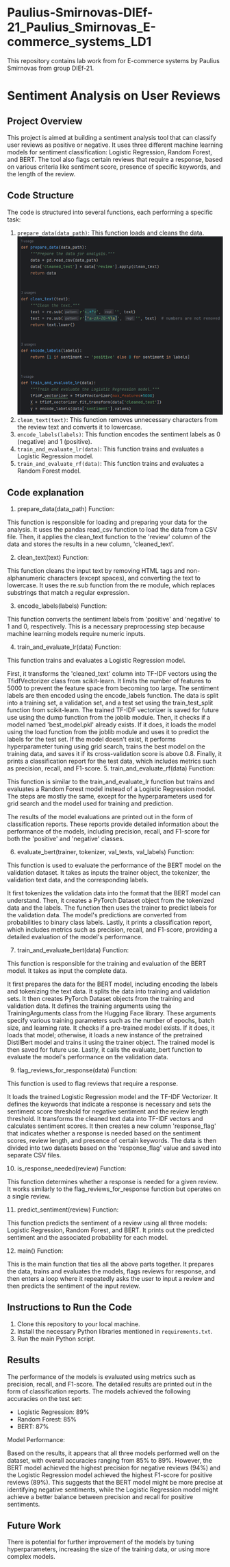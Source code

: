 # Paulius-Smirnovas-DIEf-21_Paulius_Smirnovas_E-commerce_systems_LD1
This repository contains lab work from for E-commerce systems by Paulius Smirnovas from group DIEf-21. 


# Sentiment Analysis on User Reviews

## Project Overview

This project is aimed at building a sentiment analysis tool that can classify user reviews as positive or negative. It uses three different machine learning models for sentiment classification: Logistic Regression, Random Forest, and BERT. The tool also flags certain reviews that require a response, based on various criteria like sentiment score, presence of specific keywords, and the length of the review.

## Code Structure

The code is structured into several functions, each performing a specific task:

1. `prepare_data(data_path)`: This function loads and cleans the data.
![Code Screenshot 1](images/image1.png)
2. `clean_text(text)`: This function removes unnecessary characters from the review text and converts it to lowercase.
3. `encode_labels(labels)`: This function encodes the sentiment labels as 0 (negative) and 1 (positive).
4. `train_and_evaluate_lr(data)`: This function trains and evaluates a Logistic Regression model.
5. `train_and_evaluate_rf(data)`: This function trains and evaluates a Random Forest model.


## Code explanation

1. prepare_data(data_path) Function:

This function is responsible for loading and preparing your data for the analysis. It uses the pandas read_csv function to load the data from a CSV file. Then, it applies the clean_text function to the 'review' column of the data and stores the results in a new column, 'cleaned_text'.

2. clean_text(text) Function:

This function cleans the input text by removing HTML tags and non-alphanumeric characters (except spaces), and converting the text to lowercase. It uses the re.sub function from the re module, which replaces substrings that match a regular expression.

3. encode_labels(labels) Function:

This function converts the sentiment labels from 'positive' and 'negative' to 1 and 0, respectively. This is a necessary preprocessing step because machine learning models require numeric inputs.

4. train_and_evaluate_lr(data) Function:

This function trains and evaluates a Logistic Regression model.

First, it transforms the 'cleaned_text' column into TF-IDF vectors using the TfidfVectorizer class from scikit-learn. It limits the number of features to 5000 to prevent the feature space from becoming too large.
The sentiment labels are then encoded using the encode_labels function.
The data is split into a training set, a validation set, and a test set using the train_test_split function from scikit-learn.
The trained TF-IDF vectorizer is saved for future use using the dump function from the joblib module.
Then, it checks if a model named 'best_model.pkl' already exists. If it does, it loads the model using the load function from the joblib module and uses it to predict the labels for the test set. If the model doesn't exist, it performs hyperparameter tuning using grid search, trains the best model on the training data, and saves it if its cross-validation score is above 0.8.
Finally, it prints a classification report for the test data, which includes metrics such as precision, recall, and F1-score.
5. train_and_evaluate_rf(data) Function:

This function is similar to the train_and_evaluate_lr function but trains and evaluates a Random Forest model instead of a Logistic Regression model. The steps are mostly the same, except for the hyperparameters used for grid search and the model used for training and prediction.

The results of the model evaluations are printed out in the form of classification reports. These reports provide detailed information about the performance of the models, including precision, recall, and F1-score for both the 'positive' and 'negative' classes.

6. evaluate_bert(trainer, tokenizer, val_texts, val_labels) Function:

This function is used to evaluate the performance of the BERT model on the validation dataset. It takes as inputs the trainer object, the tokenizer, the validation text data, and the corresponding labels.

It first tokenizes the validation data into the format that the BERT model can understand.
Then, it creates a PyTorch Dataset object from the tokenized data and the labels.
The function then uses the trainer to predict labels for the validation data. The model's predictions are converted from probabilities to binary class labels.
Lastly, it prints a classification report, which includes metrics such as precision, recall, and F1-score, providing a detailed evaluation of the model's performance.


7. train_and_evaluate_bert(data) Function:

This function is responsible for the training and evaluation of the BERT model. It takes as input the complete data.

It first prepares the data for the BERT model, including encoding the labels and tokenizing the text data.
It splits the data into training and validation sets.
It then creates PyTorch Dataset objects from the training and validation data.
It defines the training arguments using the TrainingArguments class from the Hugging Face library. These arguments specify various training parameters such as the number of epochs, batch size, and learning rate.
It checks if a pre-trained model exists. If it does, it loads that model; otherwise, it loads a new instance of the pretrained DistilBert model and trains it using the trainer object.
The trained model is then saved for future use.
Lastly, it calls the evaluate_bert function to evaluate the model's performance on the validation data.


9. flag_reviews_for_response(data) Function:

This function is used to flag reviews that require a response.

It loads the trained Logistic Regression model and the TF-IDF Vectorizer.
It defines the keywords that indicate a response is necessary and sets the sentiment score threshold for negative sentiment and the review length threshold.
It transforms the cleaned text data into TF-IDF vectors and calculates sentiment scores.
It then creates a new column 'response_flag' that indicates whether a response is needed based on the sentiment scores, review length, and presence of certain keywords.
The data is then divided into two datasets based on the 'response_flag' value and saved into separate CSV files.


10. is_response_needed(review) Function:

This function determines whether a response is needed for a given review. It works similarly to the flag_reviews_for_response function but operates on a single review.

11. predict_sentiment(review) Function:

This function predicts the sentiment of a review using all three models: Logistic Regression, Random Forest, and BERT. It prints out the predicted sentiment and the associated probability for each model.

12. main() Function:

This is the main function that ties all the above parts together. It prepares the data, trains and evaluates the models, flags reviews for response, and then enters a loop where it repeatedly asks the user to input a review and then predicts the sentiment of the input review.




## Instructions to Run the Code

1. Clone this repository to your local machine.
2. Install the necessary Python libraries mentioned in `requirements.txt`.
3. Run the main Python script.

## Results

The performance of the models is evaluated using metrics such as precision, recall, and F1-score. The detailed results are printed out in the form of classification reports. The models achieved the following accuracies on the test set:

- Logistic Regression: 89%
- Random Forest: 85%
- BERT: 87%


Model Performance:

Based on the results, it appears that all three models performed well on the dataset, with overall accuracies ranging from 85% to 89%. However, the BERT model achieved the highest precision for negative reviews (94%) and the Logistic Regression model achieved the highest F1-score for positive reviews (89%). This suggests that the BERT model might be more precise at identifying negative sentiments, while the Logistic Regression model might achieve a better balance between precision and recall for positive sentiments.


## Future Work

There is potential for further improvement of the models by tuning hyperparameters, increasing the size of the training data, or using more complex models.


